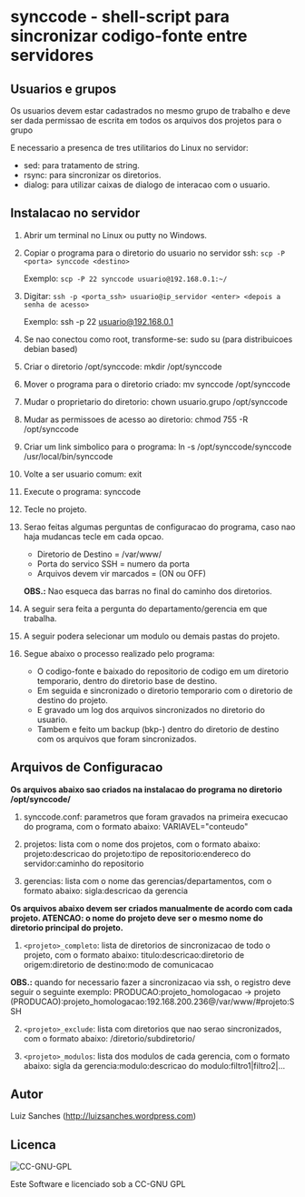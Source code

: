 # synccode - shell-script para sincronizar codigo-fonte entre servidores

## Usuarios e grupos
Os usuarios devem estar cadastrados no mesmo grupo de trabalho 
e deve ser dada permissao de escrita em todos os arquivos dos projetos para o grupo

E necessario a presenca de tres utilitarios do Linux no servidor:

* sed: para tratamento de string.
* rsync: para sincronizar os diretorios.
* dialog: para utilizar caixas de dialogo de interacao com o usuario.

## Instalacao no servidor
1. Abrir um terminal no Linux ou putty no Windows.

2. Copiar o programa para o diretorio do usuario no servidor ssh: `scp -P <porta> synccode <destino>`

   Exemplo: `scp -P 22 synccode usuario@192.168.0.1:~/`

3. Digitar: `ssh -p <porta_ssh> usuario@ip_servidor <enter> <depois a senha de acesso>`

   Exemplo: ssh -p 22 usuario@192.168.0.1

4. Se nao conectou como root, transforme-se: sudo su (para distribuicoes debian based)

5. Criar o diretorio /opt/synccode: mkdir /opt/synccode

6. Mover o programa para o diretorio criado: mv synccode /opt/synccode

7. Mudar o proprietario do diretorio: chown usuario.grupo /opt/synccode

8. Mudar as permissoes de acesso ao diretorio: chmod 755 -R /opt/synccode

9. Criar um link simbolico para o programa: ln -s /opt/synccode/synccode /usr/local/bin/synccode

10. Volte a ser usuario comum: exit

11. Execute o programa: synccode

12. Tecle <enter> no projeto.

13. Serao feitas algumas perguntas de configuracao do programa, caso nao haja mudancas tecle <enter> em cada opcao.
    * Diretorio de Destino = /var/www/
    * Porta do servico SSH = numero da porta
    * Arquivos devem vir marcados = (ON ou OFF)

    **OBS.:** Nao esqueca das barras no final do caminho dos diretorios.

14. A seguir sera feita a pergunta do departamento/gerencia em que trabalha.

15. A seguir podera selecionar um modulo ou demais pastas do projeto.

16. Segue abaixo o processo realizado pelo programa:
    * O codigo-fonte e baixado do repositorio de codigo em um diretorio temporario, dentro do diretorio base de destino.
    * Em seguida e sincronizado o diretorio temporario com o diretorio de destino do projeto.
    * E gravado um log dos arquivos sincronizados no diretorio do usuario.
    * Tambem e feito um backup (bkp-<projeto>) dentro do diretorio de destino com os arquivos que foram sincronizados.

## Arquivos de Configuracao

**Os arquivos abaixo sao criados na instalacao do programa no diretorio /opt/synccode/**

1. synccode.conf: parametros que foram gravados na primeira execucao do programa, com o formato abaixo:
VARIAVEL="conteudo"

2. projetos: lista com o nome dos projetos, com o formato abaixo:
projeto:descricao do projeto:tipo de repositorio:endereco do servidor:caminho do repositorio

3. gerencias: lista com o nome das gerencias/departamentos, com o formato abaixo:
sigla:descricao da gerencia


**Os arquivos abaixo devem ser criados manualmente de acordo com cada projeto. ATENCAO: o nome do projeto deve ser o mesmo nome do diretorio principal do projeto.**

1. `<projeto>_completo`: lista de diretorios de sincronizacao de todo o projeto, com o formato abaixo:
titulo:descricao:diretorio de origem:diretorio de destino:modo de comunicacao

**OBS.:** quando for necessario fazer a sincronizacao via ssh, o registro deve seguir o seguinte exemplo:
  PRODUCAO:projeto_homologacao -> projeto (PRODUCAO):projeto_homologacao:192.168.200.236@/var/www/#projeto:SSH

2. `<projeto>_exclude`: lista com diretorios que nao serao sincronizados, com o formato abaixo:
/diretorio/subdiretorio/

3. `<projeto>_modulos`: lista dos modulos de cada gerencia, com o formato abaixo:
sigla da gerencia:modulo:descricao do modulo:filtro1|filtro2|...

## Autor
Luiz Sanches (<http://luizsanches.wordpress.com>)

## Licenca
![CC-GNU-GPL](http://creativecommons.org/images/public/cc-GPL.png)

Este Software e licenciado sob a CC-GNU GPL
